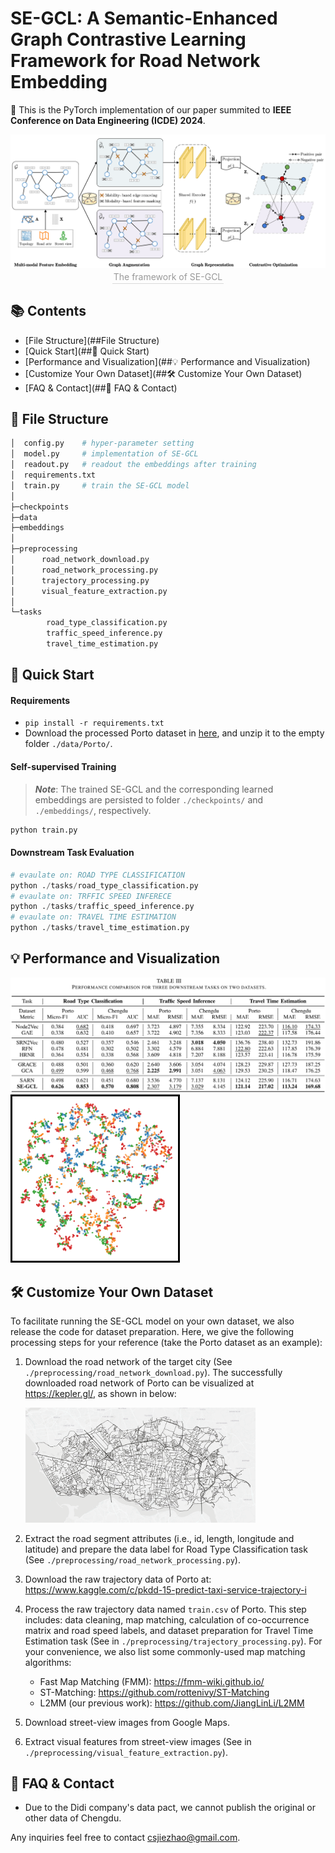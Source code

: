 # SE-GCL: A Semantic-Enhanced Graph Contrastive Learning Framework for Road Network Embedding

:triangular_flag_on_post: This is the PyTorch implementation of our paper summited to **IEEE Conference on Data Engineering (ICDE) 2024**.

<center>    <img style="zoom:55%;"     src="./figs/se-gcl.png">    <br>    <div style="color:orange; border-bottom: 1px solid #d9d9d9;    display: inline-block;    color: #999;    padding: 2px;">The framework of SE-GCL</div> </center>

## 📚 Contents

- [File Structure](##File Structure)
- [Quick Start](##📜 Quick Start)
- [Performance and Visualization](##💡 Performance and Visualization)
- [Customize Your Own Dataset](##🛠️ Customize Your Own Dataset)
- [FAQ & Contact](##📌 FAQ & Contact)



## 📁 File Structure

```python
│  config.py	# hyper-parameter setting
│  model.py		# implementation of SE-GCL
│  readout.py	# readout the embeddings after training
│  requirements.txt
│  train.py		# train the SE-GCL model 
│
├─checkpoints
├─data
├─embeddings
│
├─preprocessing
│      road_network_download.py
│      road_network_processing.py
│      trajectory_processing.py
│      visual_feature_extraction.py
│
└─tasks
        road_type_classification.py
        traffic_speed_inference.py
        travel_time_estimation.py
```



## 📜 Quick Start

#### Requirements

- `pip install -r requirements.txt`
- Download the processed Porto dataset in [here](https://drive.google.com/file/d/14yTivaV41gst0_k4ufHBHSV205tcRNqb/view?usp=drive_link), and unzip it to the empty folder `./data/Porto/`.

#### Self-supervised Training

> ***Note***: The trained SE-GCL and the corresponding learned embeddings are persisted to folder `./checkpoints/` and `./embeddings/`,  respectively.

```python
python train.py
```

#### Downstream Task Evaluation

```python
# evaulate on: ROAD TYPE CLASSIFICATION
python ./tasks/road_type_classification.py
# evaulate on: TRFFIC SPEED INFERECE
python ./tasks/traffic_speed_inference.py
# evaulate on: TRAVEL TIME ESTIMATION
python ./tasks/travel_time_estimation.py
```



## 💡 Performance and Visualization

<img src="./figs/results.png" alt="" style="zoom:60%;" /><img style="zoom:30%; BORDER-LEFT:#000 10px solid; BORDER-TOP:#000 10px solid; BORDER-RIGHT:#000 10px solid; BORDER-BOTTOM:#000 10px solid" src="./figs/vis.png">



## 🛠️ Customize Your Own Dataset

To facilitate running the SE-GCL model on your own dataset, we also release the code for dataset preparation. Here, we give the following processing steps for your reference (take the Porto dataset as an example):

1. Download the road network of  the target city (See `./preprocessing/road_network_download.py`). The successfully downloaded road network of Porto can be visualized at <https://kepler.gl/>, as shown in below:

   <img src="./figs/porto_map.png" alt="Road network of Porto" style="zoom:36%;" />

2. Extract the road segment attributes (i.e., id, length, longitude and latitude) and  prepare the data label for Road Type Classification task (See `./preprocessing/road_network_processing.py`). 

3. Download the raw trajectory data of Porto at: <https://www.kaggle.com/c/pkdd-15-predict-taxi-service-trajectory-i>

4. Process the raw trajectory data named `train.csv` of Porto. This step includes: data cleaning, map matching, calculation of co-occurrence matrix and road speed labels, and dataset preparation for Travel Time Estimation task (See in `./preprocessing/trajectory_processing.py`). For your convenience, we also list some commonly-used map matching algorithms:

   - Fast Map Matching (FMM): <https://fmm-wiki.github.io/>
   - ST-Matching: <https://github.com/rottenivy/ST-Matching>
   - L2MM (our previous work): <https://github.com/JiangLinLi/L2MM>

5. Download street-view images from Google Maps.

6. Extract visual features from street-view images (See in `./preprocessing/visual_feature_extraction.py`). 



## 📌 FAQ & Contact

- Due to  the Didi company's data pact, we cannot publish the original or other data of Chengdu.

Any inquiries feel free to contact <csjiezhao@gmail.com>.

